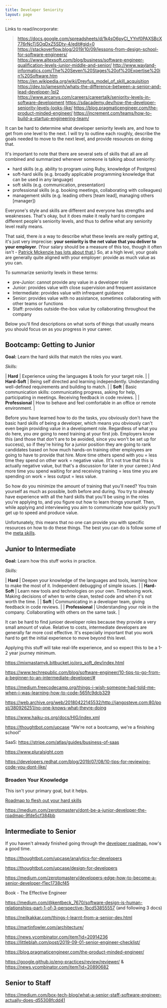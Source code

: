 ```yaml
---
title: Developer Seniority
layout: page
---
```


Links to read/incorporate:
> <https://docs.google.com/spreadsheets/d/1k4sO6pyCl_YYnf0PAXSBcX776rNcTjSOqDxZ5SDty-4/edit#gid=0>
> <https://stackoverflow.blog/2019/10/09/lessons-from-design-school-for-software-engineers/>
> <https://www.altexsoft.com/blog/business/software-engineer-qualification-levels-junior-middle-and-senior/>
> <http://www.wayland-informatics.com/The%20Seven%20Stages%20of%20Expertise%20in%20Software.htm>
> <https://en.wikipedia.org/wiki/Dreyfus_model_of_skill_acquisition>
> <https://dev.to/jamesmh/whats-the-difference-between-a-senior-and-lead-developer-1pl2>
> <https://www.arcanys.com/careers/careertalk/seniority-levels-in-software-development>
> <https://sdacademy.dev/how-the-developer-seniority-levels-looks-like/>
> <https://blog.pragmaticengineer.com/the-product-minded-engineer/>
> <https://increment.com/teams/how-to-build-a-startup-engineering-team/>

It can be hard to determine what developer seniority levels are, and how to get from one level to the next. I will try
to outline each roughly, describe the goals needed to move to the next level, and provide resources on doing that.

It's important to note that there are several sets of skills that all are all combined and summarized whenever someone
is talking about seniority:
* hard skills (e.g. ability to program using Ruby, knowledge of Postgres)
* soft-hard skills (e.g. broadly applicable programming knowledge that can be used in any language)
* soft skills (e.g. communication, presentation)
* professional skills (e.g. booking meetings, collaborating with colleagues)
* management skills (e.g. leading others [team lead], managing others [manager])

<!-- TODO: Write up documents that talk about each of these skills. -->

Everyone's style and skills are different and everyone has strengths and weaknesses. That's okay, but it does make it
really hard to compare different people's seniority levels, and thus to define what any seniority level really means.

That said, there *is* a way to describe what these levels are really getting at, it's just very imprecise: **your
seniority is the net value that you deliver to your employer**. (Your salary should be a measure of this too, though
it often isn't - [Patrick Mckenzie has lots about that.](https://www.kalzumeus.com/2012/01/23/salary-negotiation/)) So,
at a high level, your goals are generally quite aligned with your employer: provide as much value as you can.

To summarize seniority levels in these terms:
* pre-Junior: cannot provide any value in a developer role
* Junior: provides value with close supervision and frequent assistance
* Intermediate: provides value with infrequent guidance
* Senior: provides value with no assistance, sometimes collaborating with other teams or functions
* Staff: provides outside-the-box value by collaborating throughout the company

Below you'll find descriptions on what sorts of things that usually means you should focus on as you progress in your career.

## Bootcamp: Getting to Junior

**Goal:** Learn the hard skills that match the roles you want.

*Skills:* 

| **Hard**         | Experience using the languages & tools for your target role. |
| **Hard-Soft**    | Being self directed and learning independently. Understanding well-defined requirements and building to match. |
| **Soft**         | Basic communication skills: communicating progress, asking for help, participating in meetings. Receiving feedback in code reviews. |
| **Professional** | How to behave and feel comfortable in an office or remote environment. |

Before you have learned how to do the tasks, you obviously don't have the basic hard skills of being a
developer, which means you obviously can't even begin providing value in a development role. Regardless of what you do
here, you *are* going to need training at your first job. Employers know this (and those that don't are to be avoided,
since you won't be set up for success), so if they're hiring for a junior position they are going to rank candidates
based on how much hands-on training other employees are going to have to provide that hire. More time others spend with
you = less time they spend on other work = negative value. (It's not true that this is actually negative value, but
that's a discussion for later in your career.) And more time you spend waiting for and receiving training = less time
you are spending on work = less output = less value.

So how do you minimize the amount of training that you'll need? You train yourself as much as possible, both before and
during. You try to already have experience with all the hard skills that you'll be using in the roles you're applying
to, and you figure out how to learn things yourself. Then, while applying and interviewing you aim to communicate how
quickly you'll get up to speed and produce value.

Unfortunately, this means that no one can provide you with specific resources on how to do these things. The best you
can do is follow some of the [meta skills](/everyone_resources/meta/).

## Junior to Intermediate

**Goal:** Learn how this stuff works in practice.

*Skills:*

| **Hard**         | Deepen your knowledge of the languages and tools, learning how to make the most of it. Independent debugging of simple issues. |
| **Hard-Soft**    | Learn new tools and technologies on your own. Timeboxing work. Making decisions of when to write clean, tested code and when it's not worth the time. |
| **Soft**         | Communicating in a developer team, giving feedback in code reviews. |
| **Professional** | Understanding your role in the company. Collaboratiing with others on the same task. |

It can be hard to find junioer developer roles because they provide a very small amount of value. Relative to costs,
intermediate developers are generally far more cost effective. It's especially important that you work hard to get the
initial experience to move beyond this level.

Applying this stuff will take real-life experience, and so expect this to be a 1-2 year journey minimum.

<https://mixmastamyk.bitbucket.io/pro_soft_dev/index.html>

<https://www.techrepublic.com/blog/software-engineer/10-tips-to-go-from-a-beginner-to-an-intermediate-developer/#>

<https://medium.freecodecamp.org/things-i-wish-someone-had-told-me-when-i-was-learning-how-to-code-565fc9dcb329>

<https://web.archive.org/web/20180422145532/http://jangosteve.com:80/post/380926251/no-one-knows-what-theyre-doing>

<https://www.haiku-os.org/docs/HIG/index.xml>

<https://thoughtbot.com/upcase> “We're not a bootcamp, we're a finishing school”

SaaS: <https://stripe.com/atlas/guides/business-of-saas>

<https://www.pluralsight.com>

<https://developers.redhat.com/blog/2019/07/08/10-tips-for-reviewing-code-you-dont-like/>

### Broaden Your Knowledge

This isn't your primary goal, but it helps.

[Roadmap to flesh out your hard skills](https://roadmap.sh)

<https://medium.com/zerotomastery/dont-be-a-junior-developer-the-roadmap-9fde5cf384bb>

## Intermediate to Senior

If you haven't already finished going through the [developer roadmap](https://roadmap.sh), now's a good time.

<https://thoughtbot.com/upcase/analytics-for-developers>

<https://thoughtbot.com/upcase/design-for-developers>

<https://medium.com/zerotomastery/developers-edge-how-to-become-a-senior-developer-f1ec1738cf45>

Book - The Effective Engineer

<https://medium.com/@kentbeck_7670/software-design-is-human-relationships-part-1-of-3-perspective-1bcd53855557> (and following 3 docs)

<https://neilkakkar.com/things-I-learnt-from-a-senior-dev.html>

<https://martinfowler.com/architecture/>

<https://news.ycombinator.com/item?id=20914236> <https://littleblah.com/post/2019-09-01-senior-engineer-checklist/>

<https://blog.pragmaticengineer.com/the-product-minded-engineer/>

<https://google.github.io/eng-practices/review/reviewer/> & <https://news.ycombinator.com/item?id=20890682>

## Senior to Staff

<https://medium.com/box-tech-blog/what-a-senior-staff-software-engineer-actually-does-d55308fcdd41>

